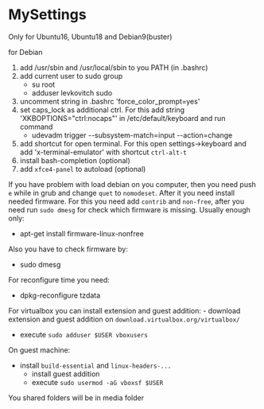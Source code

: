# MySettings

Only for Ubuntu16, Ubuntu18 and Debian9(buster)

for Debian
  1) add /usr/sbin and /usr/local/sbin to you PATH (in .bashrc)
  2) add current user to sudo group
      - su root
      - adduser levkovitch sudo
  3) uncomment string in .bashrc 'force_color_prompt=yes'
  4) set caps_lock as additional ctrl. For this add string
     'XKBOPTIONS="ctrl:nocaps"' in /etc/default/keyboard and run command
      - udevadm trigger --subsystem-match=input --action=change
  5) add shortcut for open terminal. For this open settings->keyboard and
     add 'x-terminal-emulator' with shortcut `ctrl-alt-t`
  6) install bash-completion (optional)
  7) add `xfce4-panel` to autoload (optional)

If you have problem with load debian on you computer, then you need push `e`
while in grub and change `quet` to `nomodeset`. After it you need install 
needed firmware. For this you need add `contrib` and `non-free`, after you
need run `sudo dmesg` for check which firmware is missing.
Usually enough only:
  - apt-get install firmware-linux-nonfree

Also you have to check firmware by:
  - sudo dmesg


For reconfigure time you need:
  - dpkg-reconfigure tzdata


For virtualbox you can install extension and guest addition:
	- download extension and guest addition on `download.virtualbox.org/virtualbox/`
  - execute `sudo adduser $USER vboxusers`

On guest machine:
  - install `build-essential` and `linux-headers-...`
	- install guest addition
	- execute `sudo usermod -aG vboxsf $USER`

You shared folders will be in media folder
